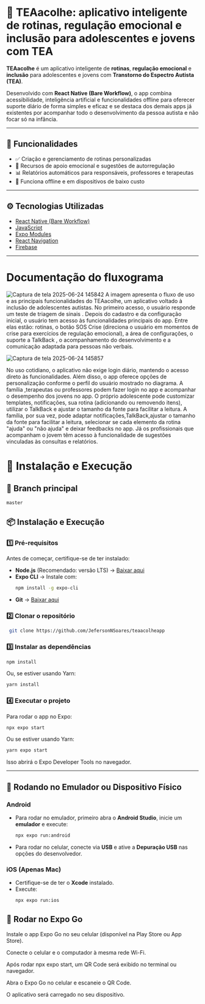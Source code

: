 # 🧠 TEAacolhe: aplicativo inteligente de rotinas, regulação emocional e inclusão para adolescentes e jovens com TEA

**TEAacolhe** é um aplicativo inteligente de **rotinas**, **regulação emocional** e **inclusão** para adolescentes e jovens com **Transtorno do Espectro Autista (TEA)**.

Desenvolvido com **React Native (Bare Workflow)**, o app combina acessibilidade, inteligência artificial e funcionalidades offline para oferecer suporte diário de forma simples e eficaz e se destaca dos demais apps já existentes por acompanhar todo o desenvolvimento da pessoa autista e não focar só na infância.

---

## 📱 Funcionalidades 

- ✅ Criação e gerenciamento de rotinas personalizadas
- 💬 Recursos de apoio emocional e sugestões de autorregulação
- 📊 Relatórios automáticos para responsáveis, professores e terapeutas
- 📴 Funciona offline e em dispositivos de baixo custo
---


## ⚙️ Tecnologias Utilizadas

- [React Native (Bare Workflow)](https://reactnative.dev/)
- [JavaScript](https://www.javascript.com/)
- [Expo Modules](https://docs.expo.dev/bare/exploring-bare-workflow/)
- [React Navigation](https://reactnavigation.org/)
- [Firebase](https://firebase.google.com/?hl=pt-br)


---
# Documentação do fluxograma
![Captura de tela 2025-06-24 145842](https://github.com/user-attachments/assets/12bf93ae-a748-46ac-a4fb-5c864218a55b)
A imagem apresenta o fluxo de uso e as principais funcionalidades do TEAacolhe, um aplicativo voltado à inclusão de adolescentes autistas. No primeiro acesso, o usuário responde um teste de triagem de sinais .
Depois do cadastro e da configuração inicial, o usuário tem acesso às funcionalidades principais do app. Entre elas estão:  rotinas, o botão SOS Crise (direciona o usuário em momentos de crise para exercícios de regulação emocional), a área de configurações, o suporte a TalkBack , o acompanhamento do desenvolvimento e a comunicação adaptada para pessoas não verbais.

![Captura de tela 2025-06-24 145857](https://github.com/user-attachments/assets/e5b17114-e609-485c-82e9-785a10d69acd)

No uso cotidiano, o aplicativo não exige login diário, mantendo o acesso direto às funcionalidades. Além disso, o app oferece opções de personalização conforme o perfil do usuário mostrado no diagrama. A família ,terapeutas ou professores podem fazer login no app e acompanhar o desempenho dos jovens no app.
O próprio adolescente pode customizar templates, notificações, sua rotina (adicionando ou removendo itens), utilizar o TalkBack e ajustar o tamanho da fonte para facilitar a leitura.
A família, por sua vez, pode adaptar notificações,TalkBack,ajustar o tamanho da fonte para facilitar a leitura, selecionar se cada elemento da rotina "ajuda" ou "não ajuda" e deixar feedbacks no app. 
Já os profissionais que acompanham o jovem têm acesso à funcionalidade de sugestões vinculadas às consultas e relatórios.


# 
# 📱 Instalação e Execução

## 🔀 Branch principal

`master`

## 📦 Instalação e Execução

### **1️⃣ Pré-requisitos**
Antes de começar, certifique-se de ter instalado:
- **Node.js** (Recomendado: versão LTS) → [Baixar aqui](https://nodejs.org/)
- **Expo CLI** → Instale com:
  ```sh
  npm install -g expo-cli
  ```
- **Git** → [Baixar aqui](https://git-scm.com/)

### **2️⃣ Clonar o repositório**
```sh
 git clone https://github.com/JefersonNSoares/teaacolheapp
```

### **3️⃣ Instalar as dependências**
```sh
npm install
```
Ou, se estiver usando Yarn:
```sh
yarn install
```

### **4️⃣ Executar o projeto**
Para rodar o app no Expo:
```sh
npx expo start
```
Ou se estiver usando Yarn:
```sh
yarn expo start
```
Isso abrirá o Expo Developer Tools no navegador.

---

## 📱 Rodando no Emulador ou Dispositivo Físico

### **Android**
- Para rodar no emulador, primeiro abra o **Android Studio**, inicie um **emulador** e execute:
  ```sh
  npx expo run:android
  ```
- Para rodar no celular, conecte via **USB** e ative a **Depuração USB** nas opções do desenvolvedor.

### **iOS** (Apenas Mac)
- Certifique-se de ter o **Xcode** instalado.
- Execute:
  ```sh
  npx expo run:ios
  ```

## 📲 Rodar no Expo Go
Instale o app Expo Go no seu celular (disponível na Play Store ou App Store).

Conecte o celular e o computador à mesma rede Wi-Fi.

Após rodar npx expo start, um QR Code será exibido no terminal ou navegador.

Abra o Expo Go no celular e escaneie o QR Code.

O aplicativo será carregado no seu dispositivo.

